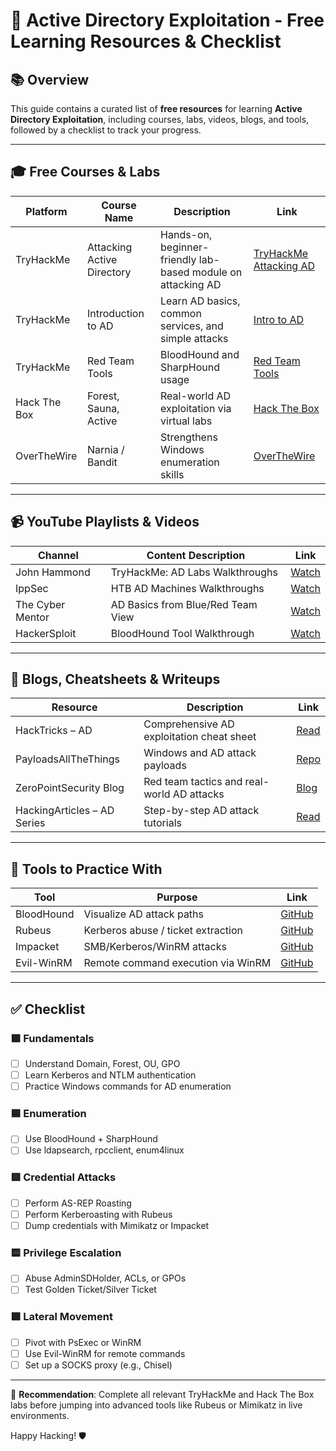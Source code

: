 
# 🧠 Active Directory Exploitation - Free Learning Resources & Checklist

## 📚 Overview
This guide contains a curated list of **free resources** for learning **Active Directory Exploitation**, including courses, labs, videos, blogs, and tools, followed by a checklist to track your progress.

---

## 🎓 Free Courses & Labs

| Platform         | Course Name                      | Description                                                   | Link |
|------------------|----------------------------------|---------------------------------------------------------------|------|
| TryHackMe         | Attacking Active Directory       | Hands-on, beginner-friendly lab-based module on attacking AD | [TryHackMe Attacking AD](https://tryhackme.com/room/attackingad) |
| TryHackMe         | Introduction to AD               | Learn AD basics, common services, and simple attacks         | [Intro to AD](https://tryhackme.com/room/introtolab) |
| TryHackMe         | Red Team Tools                   | BloodHound and SharpHound usage                              | [Red Team Tools](https://tryhackme.com/room/redteamtools) |
| Hack The Box      | Forest, Sauna, Active            | Real-world AD exploitation via virtual labs                  | [Hack The Box](https://www.hackthebox.com/) |
| OverTheWire       | Narnia / Bandit                  | Strengthens Windows enumeration skills                       | [OverTheWire](https://overthewire.org/wargames/) |

---

## 📹 YouTube Playlists & Videos

| Channel           | Content Description                              | Link |
|-------------------|--------------------------------------------------|------|
| John Hammond       | TryHackMe: AD Labs Walkthroughs                  | [Watch](https://www.youtube.com/watch?v=rqUb5IK-MzQ&list=PL1H1sBF1VAKXUHyMGm3t_VFwprLZFWjds) |
| IppSec             | HTB AD Machines Walkthroughs                     | [Watch](https://www.youtube.com/c/IppSec/search?query=active%20directory) |
| The Cyber Mentor   | AD Basics from Blue/Red Team View                | [Watch](https://www.youtube.com/watch?v=xg2YDN9L7a8) |
| HackerSploit       | BloodHound Tool Walkthrough                      | [Watch](https://www.youtube.com/watch?v=YdU7dKxrxGc) |

---

## 📄 Blogs, Cheatsheets & Writeups

| Resource                        | Description                                           | Link |
|---------------------------------|-------------------------------------------------------|------|
| HackTricks – AD                 | Comprehensive AD exploitation cheat sheet             | [Read](https://book.hacktricks.xyz/windows/active-directory-methodology) |
| PayloadsAllTheThings           | Windows and AD attack payloads                        | [Repo](https://github.com/swisskyrepo/PayloadsAllTheThings) |
| ZeroPointSecurity Blog         | Red team tactics and real-world AD attacks            | [Blog](https://zeropointsecurity.co.uk/blog.html) |
| HackingArticles – AD Series    | Step-by-step AD attack tutorials                      | [Read](https://www.hackingarticles.in/?s=Active+Directory) |

---

## 🧪 Tools to Practice With

| Tool             | Purpose                                         | Link |
|------------------|-------------------------------------------------|------|
| BloodHound       | Visualize AD attack paths                       | [GitHub](https://github.com/BloodHoundAD/BloodHound) |
| Rubeus           | Kerberos abuse / ticket extraction              | [GitHub](https://github.com/GhostPack/Rubeus) |
| Impacket         | SMB/Kerberos/WinRM attacks                      | [GitHub](https://github.com/fortra/impacket) |
| Evil-WinRM       | Remote command execution via WinRM              | [GitHub](https://github.com/Hackplayers/evil-winrm) |

---

## ✅ Checklist

### 🟩 Fundamentals
- [ ] Understand Domain, Forest, OU, GPO
- [ ] Learn Kerberos and NTLM authentication
- [ ] Practice Windows commands for AD enumeration

### 🟦 Enumeration
- [ ] Use BloodHound + SharpHound
- [ ] Use ldapsearch, rpcclient, enum4linux

### 🟥 Credential Attacks
- [ ] Perform AS-REP Roasting
- [ ] Perform Kerberoasting with Rubeus
- [ ] Dump credentials with Mimikatz or Impacket

### 🟨 Privilege Escalation
- [ ] Abuse AdminSDHolder, ACLs, or GPOs
- [ ] Test Golden Ticket/Silver Ticket

### 🟪 Lateral Movement
- [ ] Pivot with PsExec or WinRM
- [ ] Use Evil-WinRM for remote commands
- [ ] Set up a SOCKS proxy (e.g., Chisel)

---

🎯 **Recommendation**: Complete all relevant TryHackMe and Hack The Box labs before jumping into advanced tools like Rubeus or Mimikatz in live environments.

Happy Hacking! 🛡️
